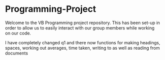 # Programming-Project

Welcome to the VB Programming project repository.
This has been set-up in order to allow us to easily interact with our group members while working on our code.

I have completely changed q1 and there now functions for making headings, spaces, working out averages, time taken, writing to as well as reading from documents
